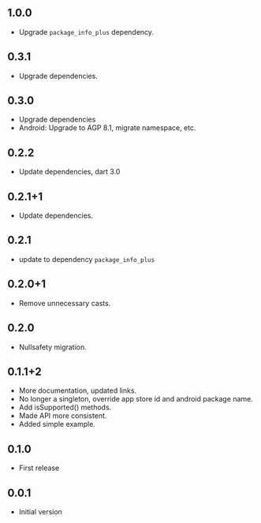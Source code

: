 ## 1.0.0

* Upgrade `package_info_plus` dependency.

## 0.3.1

* Upgrade dependencies.

## 0.3.0

* Upgrade dependencies
* Android: Upgrade to AGP 8.1, migrate namespace, etc.

## 0.2.2

* Update dependencies, dart 3.0

## 0.2.1+1

* Update dependencies.

## 0.2.1

* update to dependency `package_info_plus`

## 0.2.0+1

* Remove unnecessary casts.

## 0.2.0

* Nullsafety migration.

## 0.1.1+2

* More documentation, updated links.
* No longer a singleton, override app store id and android package name.
* Add isSupported() methods.
* Made API more consistent.
* Added simple example.

## 0.1.0

* First release

## 0.0.1

* Initial version

